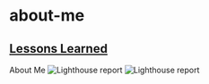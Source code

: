 # about-me

## [Lessons Learned](lessonlearned.md)

About Me
![Lighthouse report](lighthouse.png)
![Lighthouse report](lighthouse03.png)